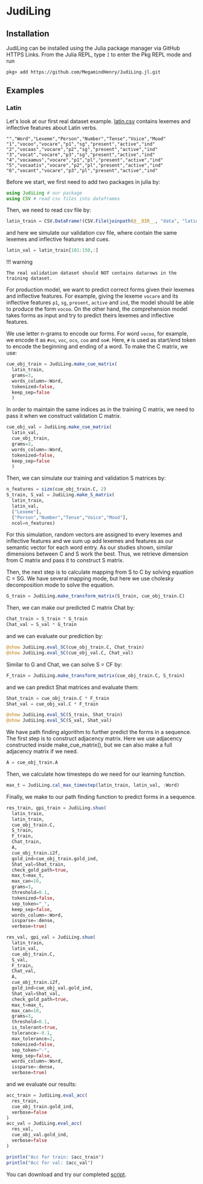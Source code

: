 # JudiLing

## Installation

JudiLing can be installed using the Julia package manager via GitHub HTTPS
Links.
From the Julia REPL, type `]` to enter the Pkg REPL mode and run

```
pkg> add https://github.com/MegamindHenry/JudiLing.jl.git
```

## Examples
### Latin
Let's look at our first real dataset example. [latin.csv](https://github.com/MegamindHenry/JudiLing.jl/blob/master/examples/data/latin.csv) contains lexemes and inflective features about Latin verbs.
```
"","Word","Lexeme","Person","Number","Tense","Voice","Mood"
"1","vocoo","vocare","p1","sg","present","active","ind"
"2","vocaas","vocare","p2","sg","present","active","ind"
"3","vocat","vocare","p3","sg","present","active","ind"
"4","vocaamus","vocare","p1","pl","present","active","ind"
"5","vocaatis","vocare","p2","pl","present","active","ind"
"6","vocant","vocare","p3","pl","present","active","ind"
```
Before we start, we first need to add two packages in julia by:

```julia
using JudiLing # our package
using CSV # read csv files into dataframes
```

Then, we need to read csv file by:

```julia
latin_train = CSV.DataFrame!(CSV.File(joinpath(@__DIR__, "data", "latin.csv")))
```

and here we simulate our validation csv file, where contain the same lexemes and inflective features and cues.

```julia
latin_val = latin_train[101:150,:]
```

!!! warning

    The real validation dataset should NOT contains datarows in the training dataset.

For production model, we want to predict correct forms given their lexemes and inflective features. For example, giving the lexeme `vocare` and its inflective features `p1`, `sg`, `present`, `active` and `ind`, the model should be able to produce the form `vocoo`. On the other hand, the comprehension model takes forms as input and try to predict theirs lexemes and inflective features.

We use letter n-grams to encode our forms. For word `vocoo`, for example, we encode it as `#vo`, `voc`, `oco`, `coo` and `oo#`. Here, `#` is used as start/end token to encode the beginning and ending of a word. To make the C matrix, we use:

```julia
cue_obj_train = JudiLing.make_cue_matrix(
  latin_train,
  grams=3,
  words_column=:Word,
  tokenized=false,
  keep_sep=false
  )
```

In order to maintain the same indices as in the training C matrix, we need to pass it when we construct validation C matrix.

```julia
cue_obj_val = JudiLing.make_cue_matrix(
  latin_val,
  cue_obj_train,
  grams=3,
  words_column=:Word,
  tokenized=false,
  keep_sep=false
  )
```

Then, we can simulate our training and validation S matrices by:
```julia
n_features = size(cue_obj_train.C, 2)
S_train, S_val = JudiLing.make_S_matrix(
  latin_train,
  latin_val,
  ["Lexeme"],
  ["Person","Number","Tense","Voice","Mood"],
  ncol=n_features)
```
For this simulation, random vectors are assigned to every lexemes and inflective features and we sum up add lexemes and features as our semantic vector for each word entry. As our studies shown, similar dimensions between C and S work the best. Thus, we retrieve dimension from C matrix and pass it to construct S matrix.

Then, the next step is to calculate mapping from S to C by solving equation C = SG. We have several mapping mode, but here we use cholesky decomposition mode to solve the equation.

```julia
G_train = JudiLing.make_transform_matrix(S_train, cue_obj_train.C)
```

Then, we can make our predicted C matrix Chat by:
```julia
Chat_train = S_train * G_train
Chat_val = S_val * G_train
```

and we can evaluate our prediction by:
```julia
@show JudiLing.eval_SC(cue_obj_train.C, Chat_train)
@show JudiLing.eval_SC(cue_obj_val.C, Chat_val)
```

Similar to G and Chat, we can solve S = CF by:
```julia
F_train = JudiLing.make_transform_matrix(cue_obj_train.C, S_train)
```
and we can predict Shat matrices and evaluate them:
```julia
Shat_train = cue_obj_train.C * F_train
Shat_val = cue_obj_val.C * F_train

@show JudiLing.eval_SC(S_train, Shat_train)
@show JudiLing.eval_SC(S_val, Shat_val)
```

We have path finding algorithm to further predict the forms in a sequence. The first step is to construct adjacency matrix. Here we use adjacency constructed inside make_cue_matrix(), but we can also make a full adjacency matrix if we need.
```julia
A = cue_obj_train.A
```

Then, we calculate how timesteps do we need for our learning function.
```julia
max_t = JudiLing.cal_max_timestep(latin_train, latin_val, :Word)
```

Finally, we make to our path finding function to predict forms in a sequence.
```julia
res_train, gpi_train = JudiLing.shuo(
  latin_train,
  latin_train,
  cue_obj_train.C,
  S_train,
  F_train,
  Chat_train,
  A,
  cue_obj_train.i2f,
  gold_ind=cue_obj_train.gold_ind,
  Shat_val=Shat_train,
  check_gold_path=true,
  max_t=max_t,
  max_can=10,
  grams=3,
  threshold=0.1,
  tokenized=false,
  sep_token="_",
  keep_sep=false,
  words_column=:Word,
  issparse=:dense,
  verbose=true)

res_val, gpi_val = JudiLing.shuo(
  latin_train,
  latin_val,
  cue_obj_train.C,
  S_val,
  F_train,
  Chat_val,
  A,
  cue_obj_train.i2f,
  gold_ind=cue_obj_val.gold_ind,
  Shat_val=Shat_val,
  check_gold_path=true,
  max_t=max_t,
  max_can=10,
  grams=3,
  threshold=0.1,
  is_tolerant=true,
  tolerance=-0.1,
  max_tolerance=2,
  tokenized=false,
  sep_token="-",
  keep_sep=false,
  words_column=:Word,
  issparse=:dense,
  verbose=true)
```
and we evaluate our results:
```julia
acc_train = JudiLing.eval_acc(
  res_train,
  cue_obj_train.gold_ind,
  verbose=false
)
acc_val = JudiLing.eval_acc(
  res_val,
  cue_obj_val.gold_ind,
  verbose=false
)

println("Acc for train: $acc_train")
println("Acc for val: $acc_val")
```

You can download and try our completed [script](https://github.com/MegamindHenry/JudiLing.jl/blob/master/examples/latin.jl).